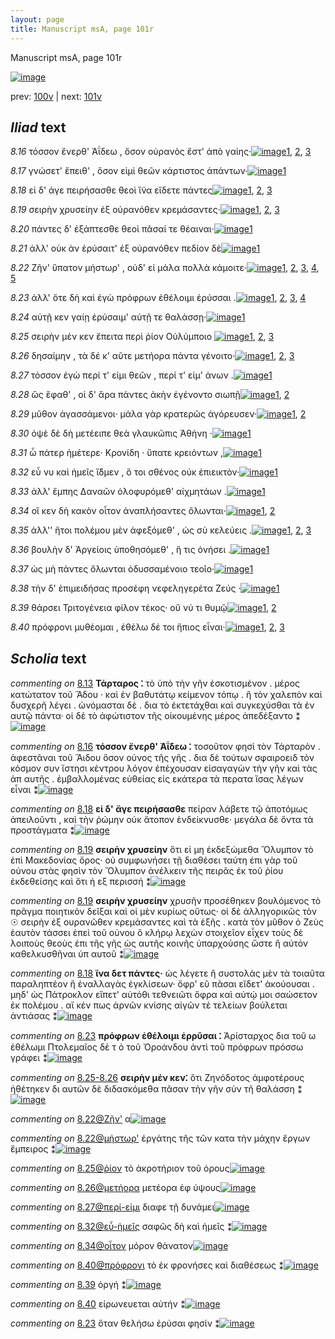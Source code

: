 ```yaml
---
layout: page
title: Manuscript msA, page 101r
---
```


Manuscript msA, page 101r

[![image](http://www.homermultitext.org/iipsrv?OBJ=IIP,1.0&FIF=/project/homer/pyramidal/deepzoom/hmt/vaimg/2017a/VA101RN_0102.tif&WID=100&CVT=JPEG)](http://www.homermultitext.org/ict2/?urn=urn:cite2:hmt:vaimg.2017a:VA101RN_0102)

prev:  [100v](../100v) | next:  [101v](../101v)

## *Iliad* text

*8.16* <a id="8.16"/> τόσσον ἔνερθ' Ἀΐδεω , 					ὅσον οὐρανὸς ἔστ' ἀπὸ γαίης·[![image](http://www.homermultitext.org/iipsrv?OBJ=IIP,1.0&FIF=/project/homer/pyramidal/deepzoom/hmt/vaimg/2017a/VA101RN_0273.tif&RGN=0.1772,0.2322,0.4394,0.0331&WID=1000&CVT=JPEG)](http://www.homermultitext.org/ict2/?urn=urn:cite2:hmt:vaimg.2017a:VA101RN_0273@0.1772,0.2322,0.4394,0.0331)[1](#msA_8.12), [2](#msA_8.1), [3](#msA_8.14)

*8.17* <a id="8.17"/> γνώσετ' ἔπειθ' , ὅσον εἰμὶ θεῶν κάρτιστος ἁπάντων·[![image](http://www.homermultitext.org/iipsrv?OBJ=IIP,1.0&FIF=/project/homer/pyramidal/deepzoom/hmt/vaimg/2017a/VA101RN_0273.tif&RGN=0.1862,0.2547,0.4394,0.0331&WID=1000&CVT=JPEG)](http://www.homermultitext.org/ict2/?urn=urn:cite2:hmt:vaimg.2017a:VA101RN_0273@0.1862,0.2547,0.4394,0.0331)[1](#msA_8.1)

*8.18* <a id="8.18"/> εἰ δ' άγε πειρήσασθε θεοὶ ἵ̈να εἴδετε πάντες[![image](http://www.homermultitext.org/iipsrv?OBJ=IIP,1.0&FIF=/project/homer/pyramidal/deepzoom/hmt/vaimg/2017a/VA101RN_0273.tif&RGN=0.1862,0.2727,0.3994,0.0331&WID=1000&CVT=JPEG)](http://www.homermultitext.org/ict2/?urn=urn:cite2:hmt:vaimg.2017a:VA101RN_0273@0.1862,0.2727,0.3994,0.0331)[1](#msA_8.15), [2](#msA_8.18), [3](#msA_8.1)

*8.19* <a id="8.19"/> σειρὴν χρυσείην ἐξ οὐρανόθεν κρεμάσαντες·[![image](http://www.homermultitext.org/iipsrv?OBJ=IIP,1.0&FIF=/project/homer/pyramidal/deepzoom/hmt/vaimg/2017a/VA101RN_0273.tif&RGN=0.1712,0.2893,0.4364,0.0331&WID=1000&CVT=JPEG)](http://www.homermultitext.org/ict2/?urn=urn:cite2:hmt:vaimg.2017a:VA101RN_0273@0.1712,0.2893,0.4364,0.0331)[1](#msA_8.17), [2](#msA_8.1), [3](#msA_8.16)

*8.20* <a id="8.20"/> πάντες δ' ἐξάπτεσθε θεοὶ πᾶσαί τε θέαιναι·[![image](http://www.homermultitext.org/iipsrv?OBJ=IIP,1.0&FIF=/project/homer/pyramidal/deepzoom/hmt/vaimg/2017a/VA101RN_0273.tif&RGN=0.1842,0.3073,0.4224,0.0331&WID=1000&CVT=JPEG)](http://www.homermultitext.org/ict2/?urn=urn:cite2:hmt:vaimg.2017a:VA101RN_0273@0.1842,0.3073,0.4224,0.0331)[1](#msA_8.1)

*8.21* <a id="8.21"/> ἀλλ' οὐκ ὰν ἐρύσαιτ' ἐξ οὐρανόθεν πεδίον δὲ[![image](http://www.homermultitext.org/iipsrv?OBJ=IIP,1.0&FIF=/project/homer/pyramidal/deepzoom/hmt/vaimg/2017a/VA101RN_0273.tif&RGN=0.1872,0.3261,0.4084,0.0331&WID=1000&CVT=JPEG)](http://www.homermultitext.org/ict2/?urn=urn:cite2:hmt:vaimg.2017a:VA101RN_0273@0.1872,0.3261,0.4084,0.0331)[1](#msA_8.1)

*8.22* <a id="8.22"/> Ζῆν' ὕπατον μήστωρ' , οὐδ' 					εἰ μάλα πολλὰ κάμοιτε·[![image](http://www.homermultitext.org/iipsrv?OBJ=IIP,1.0&FIF=/project/homer/pyramidal/deepzoom/hmt/vaimg/2017a/VA101RN_0273.tif&RGN=0.1742,0.3441,0.4635,0.0368&WID=1000&CVT=JPEG)](http://www.homermultitext.org/ict2/?urn=urn:cite2:hmt:vaimg.2017a:VA101RN_0273@0.1742,0.3441,0.4635,0.0368)[1](#msAim_8.26), [2](#msA_8.1), [3](#msAint_8.32), [4](#msAil_8.34), [5](#msAil_8.2000)

*8.23* <a id="8.23"/> ἀλλ' ὅτε δὴ καὶ ἐγὼ πρόφρων ἐθέλοιμι ἐρύσσαι .[![image](http://www.homermultitext.org/iipsrv?OBJ=IIP,1.0&FIF=/project/homer/pyramidal/deepzoom/hmt/vaimg/2017a/VA101RN_0273.tif&RGN=0.1852,0.3659,0.4304,0.0316&WID=1000&CVT=JPEG)](http://www.homermultitext.org/ict2/?urn=urn:cite2:hmt:vaimg.2017a:VA101RN_0273@0.1852,0.3659,0.4304,0.0316)[1](#msA_8.1), [2](#msAim_8.27), [3](#msA_8.19), [4](#msAint_8.33)

*8.24* <a id="8.24"/> αὐτῇ κεν γαίῃ ἐρύσαιμ' αὐτῇ τε θαλάσσῃ·[![image](http://www.homermultitext.org/iipsrv?OBJ=IIP,1.0&FIF=/project/homer/pyramidal/deepzoom/hmt/vaimg/2017a/VA101RN_0273.tif&RGN=0.1852,0.3877,0.4304,0.0316&WID=1000&CVT=JPEG)](http://www.homermultitext.org/ict2/?urn=urn:cite2:hmt:vaimg.2017a:VA101RN_0273@0.1852,0.3877,0.4304,0.0316)[1](#msA_8.1)

*8.25* <a id="8.25"/> σειρὴν μέν κεν ἔπειτα περὶ ῥίον Οὐλύμποιο 				[![image](http://www.homermultitext.org/iipsrv?OBJ=IIP,1.0&FIF=/project/homer/pyramidal/deepzoom/hmt/vaimg/2017a/VA101RN_0273.tif&RGN=0.1722,0.4065,0.4434,0.0316&WID=1000&CVT=JPEG)](http://www.homermultitext.org/ict2/?urn=urn:cite2:hmt:vaimg.2017a:VA101RN_0273@0.1722,0.4065,0.4434,0.0316)[1](#msA_8.1), [2](#msAil_8.35), [3](#msA_8.20)

*8.26* <a id="8.26"/> δησαίμην , τὰ δέ κ' αῦτε μετήορα πάντα γένοιτο·[![image](http://www.homermultitext.org/iipsrv?OBJ=IIP,1.0&FIF=/project/homer/pyramidal/deepzoom/hmt/vaimg/2017a/VA101RN_0273.tif&RGN=0.1672,0.4252,0.4625,0.0316&WID=1000&CVT=JPEG)](http://www.homermultitext.org/ict2/?urn=urn:cite2:hmt:vaimg.2017a:VA101RN_0273@0.1672,0.4252,0.4625,0.0316)[1](#msAim_8.28), [2](#msA_8.1), [3](#msAil_8.36)

*8.27* <a id="8.27"/> τόσσον ἐγὼ περί τ' εἰμι θεῶν , περί τ' εἰμ' ἀνων .[![image](http://www.homermultitext.org/iipsrv?OBJ=IIP,1.0&FIF=/project/homer/pyramidal/deepzoom/hmt/vaimg/2017a/VA101RN_0273.tif&RGN=0.1812,0.4418,0.4434,0.0316&WID=1000&CVT=JPEG)](http://www.homermultitext.org/ict2/?urn=urn:cite2:hmt:vaimg.2017a:VA101RN_0273@0.1812,0.4418,0.4434,0.0316)[1](#msA_8.1)

*8.28* <a id="8.28"/> ὣς ἔφαθ' , οἱ δ' ἄρα πάντες ἀκὴν ἐγένοντο σιωπῇ[![image](http://www.homermultitext.org/iipsrv?OBJ=IIP,1.0&FIF=/project/homer/pyramidal/deepzoom/hmt/vaimg/2017a/VA101RN_0273.tif&RGN=0.1532,0.4606,0.4765,0.0316&WID=1000&CVT=JPEG)](http://www.homermultitext.org/ict2/?urn=urn:cite2:hmt:vaimg.2017a:VA101RN_0273@0.1532,0.4606,0.4765,0.0316)[1](#msA_8.21), [2](#msA_8.1)

*8.29* <a id="8.29"/> μῦθον ἀγασσάμενοι· μάλα γὰρ κρατερῶς ἀγόρευσεν·[![image](http://www.homermultitext.org/iipsrv?OBJ=IIP,1.0&FIF=/project/homer/pyramidal/deepzoom/hmt/vaimg/2017a/VA101RN_0273.tif&RGN=0.1532,0.4808,0.4765,0.0316&WID=1000&CVT=JPEG)](http://www.homermultitext.org/ict2/?urn=urn:cite2:hmt:vaimg.2017a:VA101RN_0273@0.1532,0.4808,0.4765,0.0316)[1](#msA_8.22), [2](#msA_8.1)

*8.30* <a id="8.30"/> ὀψὲ δὲ δὴ μετέειπε θεὰ γλαυκῶπις Ἀθήνη ·[![image](http://www.homermultitext.org/iipsrv?OBJ=IIP,1.0&FIF=/project/homer/pyramidal/deepzoom/hmt/vaimg/2017a/VA101RN_0273.tif&RGN=0.1431,0.5004,0.4765,0.0316&WID=1000&CVT=JPEG)](http://www.homermultitext.org/ict2/?urn=urn:cite2:hmt:vaimg.2017a:VA101RN_0273@0.1431,0.5004,0.4765,0.0316)[1](#msA_8.1)

*8.31* <a id="8.31"/> ὦ πάτερ ἡμέτερε· Κρονίδη · 					ὕπατε κρειόντων ,[![image](http://www.homermultitext.org/iipsrv?OBJ=IIP,1.0&FIF=/project/homer/pyramidal/deepzoom/hmt/vaimg/2017a/VA101RN_0273.tif&RGN=0.1502,0.5162,0.4665,0.0316&WID=1000&CVT=JPEG)](http://www.homermultitext.org/ict2/?urn=urn:cite2:hmt:vaimg.2017a:VA101RN_0273@0.1502,0.5162,0.4665,0.0316)[1](#msA_8.1)

*8.32* <a id="8.32"/> εὖ νυ καὶ ἡμεῖς ἴ̈δμεν , ὅ τοι σθένος οὐκ ἐπιεικτὸν·[![image](http://www.homermultitext.org/iipsrv?OBJ=IIP,1.0&FIF=/project/homer/pyramidal/deepzoom/hmt/vaimg/2017a/VA101RN_0273.tif&RGN=0.1461,0.5357,0.4795,0.0316&WID=1000&CVT=JPEG)](http://www.homermultitext.org/ict2/?urn=urn:cite2:hmt:vaimg.2017a:VA101RN_0273@0.1461,0.5357,0.4795,0.0316)[1](#msA_8.1)

*8.33* <a id="8.33"/> ἀλλ' ἔμπης Δαναῶν 					ὀλοφυρόμεθ' αἰχμητάων .[![image](http://www.homermultitext.org/iipsrv?OBJ=IIP,1.0&FIF=/project/homer/pyramidal/deepzoom/hmt/vaimg/2017a/VA101RN_0273.tif&RGN=0.1471,0.5545,0.4655,0.0316&WID=1000&CVT=JPEG)](http://www.homermultitext.org/ict2/?urn=urn:cite2:hmt:vaimg.2017a:VA101RN_0273@0.1471,0.5545,0.4655,0.0316)[1](#msA_8.1)

*8.34* <a id="8.34"/> οἵ κεν δὴ κακὸν οἶτον ἀναπλήσαντες ὄλωνται·[![image](http://www.homermultitext.org/iipsrv?OBJ=IIP,1.0&FIF=/project/homer/pyramidal/deepzoom/hmt/vaimg/2017a/VA101RN_0273.tif&RGN=0.1441,0.5748,0.4655,0.0316&WID=1000&CVT=JPEG)](http://www.homermultitext.org/ict2/?urn=urn:cite2:hmt:vaimg.2017a:VA101RN_0273@0.1441,0.5748,0.4655,0.0316)[1](#msAil_8.39), [2](#msA_8.1)

*8.35* <a id="8.35"/> ἀλλ'' ἤτοι πολέμου μὲν ἀφεξόμεθ' , ὡς σὺ κελεύεις .[![image](http://www.homermultitext.org/iipsrv?OBJ=IIP,1.0&FIF=/project/homer/pyramidal/deepzoom/hmt/vaimg/2017a/VA101RN_0273.tif&RGN=0.1622,0.5943,0.4474,0.0316&WID=1000&CVT=JPEG)](http://www.homermultitext.org/ict2/?urn=urn:cite2:hmt:vaimg.2017a:VA101RN_0273@0.1622,0.5943,0.4474,0.0316)[1](#msA_8.1), [2](#msAim_8.29), [3](#msA_8.25)

*8.36* <a id="8.36"/> βουλὴν δ' Ἀργείοις 					ὑποθησόμεθ' , ἥ τις ὀνήσει .[![image](http://www.homermultitext.org/iipsrv?OBJ=IIP,1.0&FIF=/project/homer/pyramidal/deepzoom/hmt/vaimg/2017a/VA101RN_0273.tif&RGN=0.1592,0.6131,0.4474,0.0316&WID=1000&CVT=JPEG)](http://www.homermultitext.org/ict2/?urn=urn:cite2:hmt:vaimg.2017a:VA101RN_0273@0.1592,0.6131,0.4474,0.0316)[1](#msA_8.1)

*8.37* <a id="8.37"/> ὡς μὴ πάντες ὄλωνται ὀδυσσαμένοιο τεοῖο·[![image](http://www.homermultitext.org/iipsrv?OBJ=IIP,1.0&FIF=/project/homer/pyramidal/deepzoom/hmt/vaimg/2017a/VA101RN_0273.tif&RGN=0.1612,0.6311,0.4204,0.0316&WID=1000&CVT=JPEG)](http://www.homermultitext.org/ict2/?urn=urn:cite2:hmt:vaimg.2017a:VA101RN_0273@0.1612,0.6311,0.4204,0.0316)[1](#msA_8.1)

*8.38* <a id="8.38"/> τὴν δ' ἐπιμειδήσας προσέφη νεφεληγερέτα Ζεύς ·[![image](http://www.homermultitext.org/iipsrv?OBJ=IIP,1.0&FIF=/project/homer/pyramidal/deepzoom/hmt/vaimg/2017a/VA101RN_0273.tif&RGN=0.1612,0.6499,0.4695,0.0316&WID=1000&CVT=JPEG)](http://www.homermultitext.org/ict2/?urn=urn:cite2:hmt:vaimg.2017a:VA101RN_0273@0.1612,0.6499,0.4695,0.0316)[1](#msA_8.1)

*8.39* <a id="8.39"/> θάρσει Τριτογένεια φίλον 					τέκος· οὔ νύ τι θυμῷ[![image](http://www.homermultitext.org/iipsrv?OBJ=IIP,1.0&FIF=/project/homer/pyramidal/deepzoom/hmt/vaimg/2017a/VA101RN_0273.tif&RGN=0.1461,0.6687,0.4765,0.0331&WID=1000&CVT=JPEG)](http://www.homermultitext.org/ict2/?urn=urn:cite2:hmt:vaimg.2017a:VA101RN_0273@0.1461,0.6687,0.4765,0.0331)[1](#msAim_8.30), [2](#msA_8.1)

*8.40* <a id="8.40"/> πρόφρονι μυθέομαι , ἐθέλω δέ τοι ἥπιος εἶναι·[![image](http://www.homermultitext.org/iipsrv?OBJ=IIP,1.0&FIF=/project/homer/pyramidal/deepzoom/hmt/vaimg/2017a/VA101RN_0273.tif&RGN=0.1411,0.6867,0.4655,0.0368&WID=1000&CVT=JPEG)](http://www.homermultitext.org/ict2/?urn=urn:cite2:hmt:vaimg.2017a:VA101RN_0273@0.1411,0.6867,0.4655,0.0368)[1](#msAil_8.40), [2](#msA_8.1), [3](#msAim_8.31)

## *Scholia* text

*commenting on* [8.13](#8.13)  <a id="msA_8.13"/> **Τάρταρος ⁚** τὸ ὑπὸ τὴν γῆν ἐσκοτισμένον . μέρος κατώτατον τοῦ Ἅδου · καὶ ἐν βαθυτάτῳ κείμενον τόπῳ . ἢ τὸν χαλεπὸν καὶ δυσχερῆ λέγει . ὠνόμασται δὲ . δια τὸ ἐκτετάχθαι καὶ συγκεχύσθαι τὰ ἐν αυτῷ πάντα· οἱ δὲ τὸ ἀφώτιστον τῆς οἰκουμένης μέρος ἀπεδέξαντο ⁑[![image](http://www.homermultitext.org/iipsrv?OBJ=IIP,1.0&FIF=/project/homer/pyramidal/deepzoom/hmt/vaimg/2017a/VA101RN_0273.tif&RGN=0.1938,0.137,0.6313,0.0444&WID=1000&CVT=JPEG)](http://www.homermultitext.org/ict2/?urn=urn:cite2:hmt:vaimg.2017a:VA101RN_0273@0.1938,0.137,0.6313,0.0444)

*commenting on* [8.16](#8.16)  <a id="msA_8.14"/> **τόσσον ἔνερθ' Ἀΐδεω ⁚** τοσοῦτον φησὶ τὸν Τάρταρὸν . ἀφεστᾶναι τοῦ Ἅιδου ὅσον οὐνος τῆς γῆς . δια δὲ τούτων σφαιροειδ τὸν κόσμον συν ἵστησι κέντρου λόγον ἐπέχουσαν εἰσαγαγὼν τὴν γῆν καὶ τὰς ἁπ αυτῆς . ἐμβαλλομένας εὐθείας εἰς εκάτερα τὰ περατα ἴσας λέγων εἶναι ⁑[![image](http://www.homermultitext.org/iipsrv?OBJ=IIP,1.0&FIF=/project/homer/pyramidal/deepzoom/hmt/vaimg/2017a/VA101RN_0273.tif&RGN=0.1907,0.1606,0.6352,0.0496&WID=1000&CVT=JPEG)](http://www.homermultitext.org/ict2/?urn=urn:cite2:hmt:vaimg.2017a:VA101RN_0273@0.1907,0.1606,0.6352,0.0496)

*commenting on* [8.18](#8.18)  <a id="msA_8.15"/> **εἰ δ' ἄγε πειρήσασθε** πείραν λάβετε τῷ ἀποτόμως ἀπειλοῦντι , καὶ τὴν ῥώμην οὐκ ἄτοπον ἐνδείκνυσθε· μεγάλα δὲ ὄντα τὰ προστάγματα ⁑[![image](http://www.homermultitext.org/iipsrv?OBJ=IIP,1.0&FIF=/project/homer/pyramidal/deepzoom/hmt/vaimg/2017a/VA101RN_0273.tif&RGN=0.1884,0.197,0.6497,0.0369&WID=1000&CVT=JPEG)](http://www.homermultitext.org/ict2/?urn=urn:cite2:hmt:vaimg.2017a:VA101RN_0273@0.1884,0.197,0.6497,0.0369)

*commenting on* [8.19](#8.19)  <a id="msA_8.16"/> **σειρὴν χρυσείην** ὅτι εἰ μη ἐκδεξώμεθα Ὄλυμπον τὸ ἐπὶ Μακεδονίας ὄρος· οὐ συμφωνήσει τῇ διαθέσει ταύτη ἐπι γὰρ τοῦ οὐνου στὰς φησὶν τὸν Ὄλυμπον ἀνέλκειν τῆς πειρᾶς ἐκ τοῦ ῥίου ἐκδεθείσης καὶ ὅτι ἡ εξ περισσή ⁑[![image](http://www.homermultitext.org/iipsrv?OBJ=IIP,1.0&FIF=/project/homer/pyramidal/deepzoom/hmt/vaimg/2017a/VA101RN_0273.tif&RGN=0.6301,0.2227,0.1992,0.0905&WID=1000&CVT=JPEG)](http://www.homermultitext.org/ict2/?urn=urn:cite2:hmt:vaimg.2017a:VA101RN_0273@0.6301,0.2227,0.1992,0.0905)

*commenting on* [8.19](#8.19)  <a id="msA_8.17"/> **σειρὴν χρυσείην** χρυσῆν προσέθηκεν βουλόμενος τὸ πρᾶγμα ποιητικὸν δεῖξαι καὶ οἱ μὲν κυρίως οὕτως· οἱ δὲ ἀλληγορικῶς τὸν ☉ σειρὴν ἐξ ουρανῶθεν κρεμάσαντες καὶ τὰ ἑξῆς . κατὰ τὸν μῦθον ὁ Ζεὺς ἑαυτὸν τάσσει ἐπεὶ τοῦ οὐνου ὃ κλήρῳ λεχὼν στοιχεῖον εἶχεν τοὺς δὲ λοιποὺς θεοὺς ἐπι τῆς γῆς ὡς αυτῆς κοινῆς ὑπαρχούσης ὥστε ἢ αὐτὸν καθελκυσθῆναι ὑπ αυτοῦ ⁑[![image](http://www.homermultitext.org/iipsrv?OBJ=IIP,1.0&FIF=/project/homer/pyramidal/deepzoom/hmt/vaimg/2017a/VA101RN_0273.tif&RGN=0.6166,0.2964,0.2181,0.1307&WID=1000&CVT=JPEG)](http://www.homermultitext.org/ict2/?urn=urn:cite2:hmt:vaimg.2017a:VA101RN_0273@0.6166,0.2964,0.2181,0.1307)

*commenting on* [8.18](#8.18)  <a id="msA_8.18"/> **ἵνα δετ πάντες·** ὡς λέγετε ἢ συστολὰς μὲν τὰ τοιαῦτα παραληπτέον ἢ ἐναλλαγὰς ἐγκλίσεων· ὄφρ' εῦ πᾶσαι εἴδετ' ἀκούουσαι . μηδ' ὡς Πάτροκλον εἵπετ' αὐτόθι τεθνειῶτι ὄφρα καὶ αὐτῴ μοι σαώσετον ἐκ πολέμου . αἴ κέν πως ἀρνῶν κνίσης αἰγῶν τὲ τελείων βούλεται ἀντιάσας ⁑[![image](http://www.homermultitext.org/iipsrv?OBJ=IIP,1.0&FIF=/project/homer/pyramidal/deepzoom/hmt/vaimg/2017a/VA101RN_0273.tif&RGN=0.6187,0.421,0.2027,0.1078&WID=1000&CVT=JPEG)](http://www.homermultitext.org/ict2/?urn=urn:cite2:hmt:vaimg.2017a:VA101RN_0273@0.6187,0.421,0.2027,0.1078)

*commenting on* [8.23](#8.23)  <a id="msA_8.19"/> **πρόφρων ἐθέλοιμι ἐρρῦσαι ⁚** Ἀρίσταρχος δια τοῦ ω ἐθέλωμι Πτολεμαῖος δὲ τ ὁ τοῦ Ὀροάνδου ἀντὶ τοῦ πρόφρων πρόσσω γράφει ⁑[![image](http://www.homermultitext.org/iipsrv?OBJ=IIP,1.0&FIF=/project/homer/pyramidal/deepzoom/hmt/vaimg/2017a/VA101RN_0273.tif&RGN=0.6187,0.5142,0.2027,0.0542&WID=1000&CVT=JPEG)](http://www.homermultitext.org/ict2/?urn=urn:cite2:hmt:vaimg.2017a:VA101RN_0273@0.6187,0.5142,0.2027,0.0542)

*commenting on* [8.25-8.26](#8.25-8.26)  <a id="msA_8.4000"/> **σειρὴν μέν κεν⁚** ὅτι Ζηνόδοτος ἀμφοτέρους ἠθέτηκεν δι αυτῶν δὲ διδασκόμεθα πᾶσαν τὴν γῆν σὺν τῆ θαλάσση ⁑[![image](http://www.homermultitext.org/iipsrv?OBJ=IIP,1.0&FIF=/project/homer/pyramidal/deepzoom/hmt/vaimg/2017a/VA101RN_0273.tif&RGN=0.6171,0.5615,0.2027,0.05&WID=1000&CVT=JPEG)](http://www.homermultitext.org/ict2/?urn=urn:cite2:hmt:vaimg.2017a:VA101RN_0273@0.6171,0.5615,0.2027,0.05)

*commenting on* [8.22@Ζῆν'](#8.22@Ζῆν')  <a id="msAil_8.2000.comment"/> α[![image](http://www.homermultitext.org/iipsrv?OBJ=IIP,1.0&FIF=/project/homer/pyramidal/deepzoom/hmt/vaimg/2017a/VA101RN_0273.tif&RGN=0.231,0.3501,0.014,0.0098&WID=1000&CVT=JPEG)](http://www.homermultitext.org/ict2/?urn=urn:cite2:hmt:vaimg.2017a:VA101RN_0273@0.231,0.3501,0.014,0.0098)

*commenting on* [8.22@μήστωρ'](#8.22@μήστωρ')  <a id="msAil_8.34.comment"/> ἐργάτης τῆς τῶν κατα τὴν μάχην ἔργων ἔμπειρος ⁑[![image](http://www.homermultitext.org/iipsrv?OBJ=IIP,1.0&FIF=/project/homer/pyramidal/deepzoom/hmt/vaimg/2017a/VA101RN_0273.tif&RGN=0.3143,0.3434,0.2132,0.0188&WID=1000&CVT=JPEG)](http://www.homermultitext.org/ict2/?urn=urn:cite2:hmt:vaimg.2017a:VA101RN_0273@0.3143,0.3434,0.2132,0.0188)

*commenting on* [8.25@ῥίον](#8.25@ῥίον)  <a id="msAil_8.35.comment"/> τὸ ἀκροτήριον τοῦ όρους[![image](http://www.homermultitext.org/iipsrv?OBJ=IIP,1.0&FIF=/project/homer/pyramidal/deepzoom/hmt/vaimg/2017a/VA101RN_0273.tif&RGN=0.4521,0.4045,0.0832,0.0153&WID=1000&CVT=JPEG)](http://www.homermultitext.org/ict2/?urn=urn:cite2:hmt:vaimg.2017a:VA101RN_0273@0.4521,0.4045,0.0832,0.0153)

*commenting on* [8.26@μετήορα](#8.26@μετήορα)  <a id="msAil_8.36.comment"/> μετέορα ἐφ ύψους[![image](http://www.homermultitext.org/iipsrv?OBJ=IIP,1.0&FIF=/project/homer/pyramidal/deepzoom/hmt/vaimg/2017a/VA101RN_0273.tif&RGN=0.4489,0.4235,0.0784,0.0165&WID=1000&CVT=JPEG)](http://www.homermultitext.org/ict2/?urn=urn:cite2:hmt:vaimg.2017a:VA101RN_0273@0.4489,0.4235,0.0784,0.0165)

*commenting on* [8.27@περί-εἰμι](#8.27@περί-εἰμι)  <a id="msAil_8.37.comment"/> διαφε τῇ δυνάμει[![image](http://www.homermultitext.org/iipsrv?OBJ=IIP,1.0&FIF=/project/homer/pyramidal/deepzoom/hmt/vaimg/2017a/VA101RN_0273.tif&RGN=0.3807,0.4408,0.0725,0.0153&WID=1000&CVT=JPEG)](http://www.homermultitext.org/ict2/?urn=urn:cite2:hmt:vaimg.2017a:VA101RN_0273@0.3807,0.4408,0.0725,0.0153)

*commenting on* [8.32@εὖ-ἡμεῖς](#8.32@εὖ-ἡμεῖς)  <a id="msAil_8.38.comment"/> σαφῶς δὴ καὶ ἡμεῖς ⁑[![image](http://www.homermultitext.org/iipsrv?OBJ=IIP,1.0&FIF=/project/homer/pyramidal/deepzoom/hmt/vaimg/2017a/VA101RN_0273.tif&RGN=0.2288,0.5348,0.0907,0.0145&WID=1000&CVT=JPEG)](http://www.homermultitext.org/ict2/?urn=urn:cite2:hmt:vaimg.2017a:VA101RN_0273@0.2288,0.5348,0.0907,0.0145)

*commenting on* [8.34@οἶτον](#8.34@οἶτον)  <a id="msAil_8.39.comment"/> μόρον θάνατον[![image](http://www.homermultitext.org/iipsrv?OBJ=IIP,1.0&FIF=/project/homer/pyramidal/deepzoom/hmt/vaimg/2017a/VA101RN_0273.tif&RGN=0.3684,0.5731,0.0628,0.0149&WID=1000&CVT=JPEG)](http://www.homermultitext.org/ict2/?urn=urn:cite2:hmt:vaimg.2017a:VA101RN_0273@0.3684,0.5731,0.0628,0.0149)

*commenting on* [8.40@πρόφρονι](#8.40@πρόφρονι)  <a id="msAil_8.40.comment"/> τὸ ἐκ φρονήσες καὶ διαθέσεως ⁑[![image](http://www.homermultitext.org/iipsrv?OBJ=IIP,1.0&FIF=/project/homer/pyramidal/deepzoom/hmt/vaimg/2017a/VA101RN_0273.tif&RGN=0.2175,0.684,0.109,0.0177&WID=1000&CVT=JPEG)](http://www.homermultitext.org/ict2/?urn=urn:cite2:hmt:vaimg.2017a:VA101RN_0273@0.2175,0.684,0.109,0.0177)

*commenting on* [8.39](#8.39)  <a id="msAim_8.30.comment"/> ὀργή ⁑[![image](http://www.homermultitext.org/iipsrv?OBJ=IIP,1.0&FIF=/project/homer/pyramidal/deepzoom/hmt/vaimg/2017a/VA101RN_0273.tif&RGN=0.6086,0.6732,0.018,0.0301&WID=1000&CVT=JPEG)](http://www.homermultitext.org/ict2/?urn=urn:cite2:hmt:vaimg.2017a:VA101RN_0273@0.6086,0.6732,0.018,0.0301)

*commenting on* [8.40](#8.40)  <a id="msAim_8.31.comment"/> εἰρωνευεται αὐτήν ⁑[![image](http://www.homermultitext.org/iipsrv?OBJ=IIP,1.0&FIF=/project/homer/pyramidal/deepzoom/hmt/vaimg/2017a/VA101RN_0273.tif&RGN=0.5886,0.695,0.036,0.0338&WID=1000&CVT=JPEG)](http://www.homermultitext.org/ict2/?urn=urn:cite2:hmt:vaimg.2017a:VA101RN_0273@0.5886,0.695,0.036,0.0338)

*commenting on* [8.23](#8.23)  <a id="msAint_8.33.comment"/> ὅταν θελήσω ἐρύσαι φησίν ⁑[![image](http://www.homermultitext.org/iipsrv?OBJ=IIP,1.0&FIF=/project/homer/pyramidal/deepzoom/hmt/vaimg/2017a/VA101RN_0273.tif&RGN=0.1241,0.4282,0.0611,0.0301&WID=1000&CVT=JPEG)](http://www.homermultitext.org/ict2/?urn=urn:cite2:hmt:vaimg.2017a:VA101RN_0273@0.1241,0.4282,0.0611,0.0301)